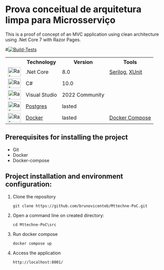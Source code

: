 #  Prova conceitual de arquitetura limpa para Microsserviço

This is a proof of concept of an MVC application using clean architecture using .Net Core 7 with Razor Pages.

#[![Build-Tests](https://github.com/brunovicenteb/Mttechne-PoC/actions/workflows/Build-Test-Coverage.yml/badge.svg?branch=main)](https://github.com/brunovicenteb/Mttechne-PoC/actions/workflows/Build-Test-Coverage.yml)

<table>
  <tr>
    <th></th>
    <th>Technology</th>
    <th>Version</th>
    <th>Tools</th>    
  </tr>
  <tr>
    <td><img align="center" alt="Rafa-Csharp" height="30" width="40" src="https://icongr.am/devicon/dot-net-original.svg?size=40"></td>
    <td>.Net Core</td>
    <td>8.0</td>
    <td><a href="https://serilog.net">Serilog</a>, <a href="https://xunit.net/">XUnit</a></td>
  </tr>
  <tr>
    <td><img align="center" alt="Rafa-Csharp" height="30" width="40" src="https://icongr.am/devicon/csharp-original.svg?size=40"></td>
    <td>C#</td>
    <td>10.0</td>
    <td></td>
  </tr>    
  <tr>
    <td><img align="center" alt="Rafa-Csharp" height="30" width="40" src="https://icongr.am/devicon/visualstudio-plain.svg?size=40"></td>
    <td>Visual Studio</td>
    <td>2022 Community</td>
    <td></td>
  </tr>    
  <tr>
    <td><img align="center" alt="Rafa-Csharp" height="30" width="40" src="https://icongr.am/devicon/postgresql-original.svg?size=40"></td>
    <td><a href="https://www.postgresql.org/">Postgres</a></td>
    <td>lasted</td>
    <td></td>    
  </tr> 
  <tr>
    <td><img align="center" alt="Rafa-Csharp" height="30" width="40" src="https://icongr.am/devicon/docker-original.svg?size=40"></td>
    <td><a href="https://www.docker.com/">Docker</a></td>
    <td>lasted</td>
    <td><a href="https://docs.docker.com/compose">Docker Compose</a></td>    
  </tr>
</table>

## Prerequisites for installing the project

+ Git
+ Docker
+ Docker-compose

## Project installation and environment configuration:

1. Clone the repository

   `
   git clone https://github.com/brunovicenteb/Mttechne-PoC.git
   `

2. Open a command line on created directory:

   `
   cd Mttechne-PoC\src
   `

4. Run docker compose

   `
   docker compose up
   `
5. Access the application

   `
   http://localhost:8001/
   `